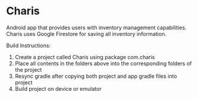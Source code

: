 # Charis

Android app that provides users with inventory management capabilities.
Charis uses Google Firestore for saving all inventory information.




Build Instructions:
1. Create a project called Charis using package com.charis
2. Place all contents in the folders above into the corresponding folders of the project
3. Resync gradle after copying both project and app gradle files into project
4. Build project on device or emulator
